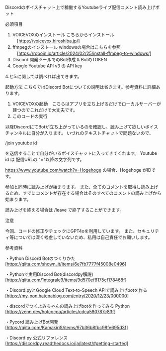 Discordのボイスチャット上で稼働するYoutubeライブ配信コメント読み上げボット

必須項目
1. VOICEVOXのインストール
   こちらからインストール
   　[https://voicevox.hiroshiba.jp/]
3. ffmpegのインストール
   windowsの場合はこちらを参照
   　[https://roboin.io/article/2024/02/25/install-ffmpeg-to-windows/]
4. Discord 開発ツールでのBot作成 & BotのTOKEN
5. Google Youtube API v3 の API key

4.と5.に関しては調べれば出てきます。

起動方法
こちらではDiscord Botについての説明は省きます。参考資料に詳細あります。
1. VOICEVOXの起動　こちらはアプリを立ち上げるだけでローカルサーバーが建つのでこれだけで大丈夫です。
2. このコードの実行

以降DiscordにてBotが立ち上がっているのを確認し、読み上げて欲しいボイスチャンネルに自分が入ります。
いづれのテキストチャットで問題ないので、

/join youtube id

を送信することで自分がいるボイスチャットに入ってきてくれます。
Youtube id は 配信URLの "="以降の文字列です。

https://www.youtube.com/watch?v=Hogehoge の場合、Hogehoge がIDです。

参加と同時に読み上げが始まります。
また、全てのコメントを取得し読み上げるため、すでにコメントが存在する場合はそのすべてのコメントの読み上げから始まります。

読み上げを終える場合は /leave で終了することができます。

注意

今回、コードの修正やチェックにGPT4oを利用しています。
また、セキュリティ等については深く考慮していないため、私用は自己責任でお願いします。

参考資料

・Python Discord Botのつくりかた [https://qiita.com/shown_it/items/6e7fb7777f45008e0496]

・Pythonで実用Discord Bot(discordpy解説) [https://qiita.com/1ntegrale9/items/9d570ef8175cf178468f]

・Discord.pyとGoogle Cloud Text-to-Speech APIで読み上げbotを作る [https://my-pon.hatenablog.com/entry/2020/12/23/000000]

・discordでつくよみちゃんの読み上げbotを作ってみる Python [https://zenn.dev/hotcocoa/articles/cdca580787c83f]

・Pycord 読み上げBot開発 [https://qiita.com/KamakiriS/items/97b36b8fbc98fe695d3f]

・Discord.py 公式リファレンス [https://discordpy.readthedocs.io/ja/latest/#getting-started]

